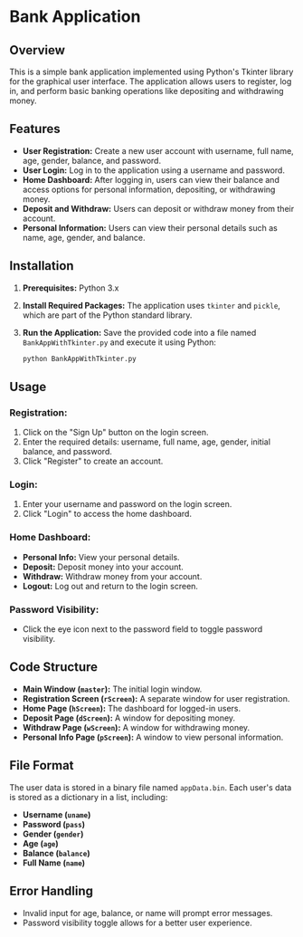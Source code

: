 # Bank Application

## Overview

This is a simple bank application implemented using Python's Tkinter library for the graphical user interface. The application allows users to register, log in, and perform basic banking operations like depositing and withdrawing money.

## Features

- **User Registration:** Create a new user account with username, full name, age, gender, balance, and password.
- **User Login:** Log in to the application using a username and password.
- **Home Dashboard:** After logging in, users can view their balance and access options for personal information, depositing, or withdrawing money.
- **Deposit and Withdraw:** Users can deposit or withdraw money from their account.
- **Personal Information:** Users can view their personal details such as name, age, gender, and balance.

## Installation

1. **Prerequisites:** Python 3.x

2. **Install Required Packages:**
   The application uses `tkinter` and `pickle`, which are part of the Python standard library.

3. **Run the Application:**
   Save the provided code into a file named `BankAppWithTkinter.py` and execute it using Python:

   ```sh
   python BankAppWithTkinter.py
   ```

## Usage

### Registration:
1. Click on the "Sign Up" button on the login screen.
2. Enter the required details: username, full name, age, gender, initial balance, and password.
3. Click "Register" to create an account.

### Login:
1. Enter your username and password on the login screen.
2. Click "Login" to access the home dashboard.

### Home Dashboard:
- **Personal Info:** View your personal details.
- **Deposit:** Deposit money into your account.
- **Withdraw:** Withdraw money from your account.
- **Logout:** Log out and return to the login screen.

### Password Visibility:
- Click the eye icon next to the password field to toggle password visibility.

## Code Structure

- **Main Window (`master`):** The initial login window.
- **Registration Screen (`rScreen`):** A separate window for user registration.
- **Home Page (`hScreen`):** The dashboard for logged-in users.
- **Deposit Page (`dScreen`):** A window for depositing money.
- **Withdraw Page (`wScreen`):** A window for withdrawing money.
- **Personal Info Page (`pScreen`):** A window to view personal information.

## File Format

The user data is stored in a binary file named `appData.bin`. Each user's data is stored as a dictionary in a list, including:

- **Username (`uname`)**
- **Password (`pass`)**
- **Gender (`gender`)**
- **Age (`age`)**
- **Balance (`balance`)**
- **Full Name (`name`)**

## Error Handling

- Invalid input for age, balance, or name will prompt error messages.
- Password visibility toggle allows for a better user experience.